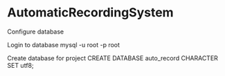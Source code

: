 # AutomaticRecordingSystem

Configure database

Login to database
mysql -u root -p root

Create database for project
CREATE DATABASE auto_record CHARACTER SET utf8;

